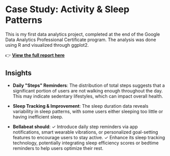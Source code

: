 # Case Study: Activity & Sleep Patterns

This is my first data analytics project, completed at the end of the Google Data Analytics Professional Certificate program. The analysis was done using R and visualized through ggplot2.

👉 **[View the full report here](https://akusrepus.github.io/case-study-on-R/Analyzing-Activity-and-Sleep-Patterns.html)**

## Insights

- **Daily "Steps" Reminders**: The distribution of total steps suggests that a significant portion of users are not walking enough throughout the day. This may indicate sedentary lifestyles, which can impact overall health.

- **Sleep Tracking & Improvement**: The sleep duration data reveals variability in sleep patterns, with some users either sleeping too little or having inefficient sleep.

- **Bellabeat should**:
✓ Introduce daily step reminders via app notifications, smart wearable vibrations, or personalized goal-setting features to encourage users to stay active.
✓ Enhance its sleep tracking technology, potentially integrating sleep efficiency scores or bedtime reminders to help users optimize their rest.
